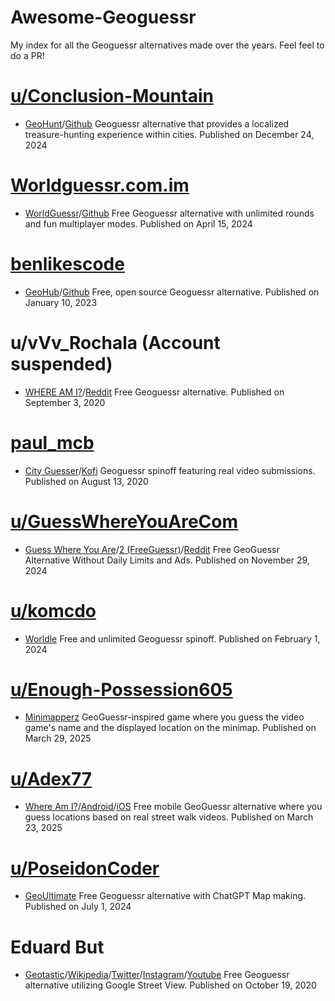 # Awesome-Geoguessr
My index for all the Geoguessr alternatives made over the years. Feel feel to do a PR!
# [u/Conclusion-Mountain](https://www.reddit.com/user/Conclusion-Mountain/)
- [GeoHunt](https://geohunt.vercel.app/)/[Github](https://github.com/vishdadhich092004/geohunt) Geoguessr alternative that provides a localized treasure-hunting experience within cities. Published on December 24, 2024
# [Worldguessr.com.im](https://worldguessr.com.im/)
- [WorldGuessr](https://www.worldguessr.com/)/[Github](https://github.com/codergautam/worldguessr) Free Geoguessr alternative with unlimited rounds and fun multiplayer modes. Published on April 15, 2024
# [benlikescode](https://github.com/benlikescode)
- [GeoHub](https://www.geohub.gg/)/[Github](https://github.com/benlikescode/geohub) Free, open source Geoguessr alternative. Published on January 10, 2023
# u/vVv_Rochala (Account suspended)
- [WHERE AM I?](https://www.wuri.ai/)/[Reddit](https://www.reddit.com/r/geoguessr/comments/ilkyql/check_out_my_free_geoguessr_alternative_less/) Free Geoguessr alternative. Published on September 3, 2020
# [paul_mcb](https://x.com/paul_mcb)
- [City Guesser](https://virtualvacation.us/)/[Kofi](https://ko-fi.com/cityguesser) Geoguessr spinoff featuring real video submissions. Published on August 13, 2020
# [u/GuessWhereYouAreCom](https://www.reddit.com/user/GuessWhereYouAreCom/)
- [Guess Where You Are](https://guesswhereyouare.com/)/[2 (FreeGuessr)](https://freeguessr.com)/[Reddit](https://www.reddit.com/r/freegames/comments/1jhjtpp/freeguessrcom_free_geoguessr_alternative_without/) Free GeoGuessr Alternative Without Daily Limits and Ads. Published on November 29, 2024
# [u/komcdo](https://www.reddit.com/user/komcdo/)
- [Worldle](https://worldledaily.com/) Free and unlimited Geoguessr spinoff. Published on February 1, 2024
# [u/Enough-Possession605](https://www.reddit.com/user/Enough-Possession605/)
- [Minimapperz](https://minimapperz.com/) GeoGuessr-inspired game where you guess the video game's name and the displayed location on the minimap. Published on March 29, 2025
# [u/Adex77](https://www.reddit.com/user/Adex77/)
- [Where Am I?](https://whereamigame.app/)/[Android](https://play.google.com/store/apps/details?id=com.adex77.WhereAmI)/[iOS](https://apps.apple.com/us/app/where-am-i-geoguess-game/id6657987209) Free mobile GeoGuessr alternative where you guess locations based on real street walk videos. Published on March 23, 2025
# [u/PoseidonCoder](https://www.reddit.com/user/PoseidonCoder/)
- [GeoUltimate](https://www.geoultimate.com/) Free Geoguessr alternative with ChatGPT Map making. Published on July 1, 2024
# Eduard But
- [Geotastic](https://geotastic.net/)/[Wikipedia](https://pt.wikipedia.org/wiki/Geotastic)/[Twitter](https://x.com/geotastic_game)/[Instagram](https://www.instagram.com/officialgeotastic/)/[Youtube](https://www.youtube.com/watch?v=4EU59_3cBl8) Free Geoguessr alternative utilizing Google Street View.​ Published on October 19, 2020
